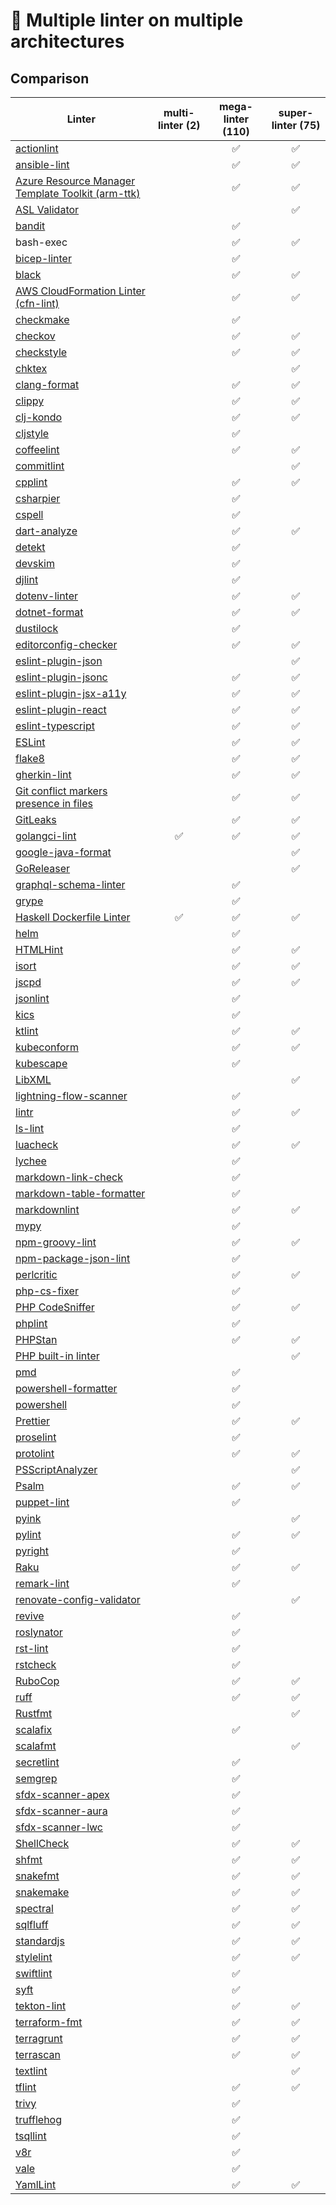 # 🐐 Multiple linter on multiple architectures

## Comparison

| Linter                                                       |  multi-linter (2)  | mega-linter (110)  | super-linter (75)  |
| ------------------------------------------------------------ | :----------------: | :----------------: | :----------------: |
| [actionlint][actionlint]                                     |                    | :white_check_mark: | :white_check_mark: |
| [ansible-lint][ansible-lint]                                 |                    | :white_check_mark: | :white_check_mark: |
| [Azure Resource Manager Template Toolkit (arm-ttk)][arm-ttk] |                    | :white_check_mark: | :white_check_mark: |
| [ASL Validator][asl-validator]                               |                    |                    | :white_check_mark: |
| [bandit][bandit]                                             |                    | :white_check_mark: |                    |
| bash-exec                                                    |                    | :white_check_mark: | :white_check_mark: |
| [bicep-linter][bicep-linter]                                 |                    | :white_check_mark: |                    |
| [black][black]                                               |                    | :white_check_mark: | :white_check_mark: |
| [AWS CloudFormation Linter (cfn-lint)][cfn-lint]             |                    | :white_check_mark: | :white_check_mark: |
| [checkmake][checkmake]                                       |                    | :white_check_mark: |                    |
| [checkov][checkov]                                           |                    | :white_check_mark: | :white_check_mark: |
| [checkstyle][checkstyle]                                     |                    | :white_check_mark: | :white_check_mark: |
| [chktex][chktex]                                             |                    |                    | :white_check_mark: |
| [clang-format][clang-format]                                 |                    | :white_check_mark: | :white_check_mark: |
| [clippy][clippy]                                             |                    | :white_check_mark: | :white_check_mark: |
| [clj-kondo][clj-kondo]                                       |                    | :white_check_mark: | :white_check_mark: |
| [cljstyle][cljstyle]                                         |                    | :white_check_mark: |                    |
| [coffeelint][coffeelint]                                     |                    | :white_check_mark: | :white_check_mark: |
| [commitlint][commitlint]                                     |                    |                    | :white_check_mark: |
| [cpplint][cpplint]                                           |                    | :white_check_mark: | :white_check_mark: |
| [csharpier][csharpier]                                       |                    | :white_check_mark: |                    |
| [cspell][cspell]                                             |                    | :white_check_mark: |                    |
| [dart-analyze][dart-analyze]                                 |                    | :white_check_mark: | :white_check_mark: |
| [detekt][detekt]                                             |                    | :white_check_mark: |                    |
| [devskim][devskim]                                           |                    | :white_check_mark: |                    |
| [djlint][djlint]                                             |                    | :white_check_mark: |                    |
| [dotenv-linter][dotenv-linter]                               |                    | :white_check_mark: | :white_check_mark: |
| [dotnet-format][dotnet-format]                               |                    | :white_check_mark: | :white_check_mark: |
| [dustilock][dustilock]                                       |                    | :white_check_mark: |                    |
| [editorconfig-checker][editorconfig-checker]                 |                    | :white_check_mark: | :white_check_mark: |
| [eslint-plugin-json][eslint-plugin-json]                     |                    |                    | :white_check_mark: |
| [eslint-plugin-jsonc][eslint-plugin-jsonc]                   |                    | :white_check_mark: | :white_check_mark: |
| [eslint-plugin-jsx-a11y][eslint-plugin-jsx-a11y]             |                    | :white_check_mark: | :white_check_mark: |
| [eslint-plugin-react][eslint-plugin-react]                   |                    | :white_check_mark: | :white_check_mark: |
| [eslint-typescript][eslint-typescript]                       |                    | :white_check_mark: | :white_check_mark: |
| [ESLint][eslint]                                             |                    | :white_check_mark: | :white_check_mark: |
| [flake8][flake8]                                             |                    | :white_check_mark: | :white_check_mark: |
| [gherkin-lint][gherkin-lint]                                 |                    | :white_check_mark: | :white_check_mark: |
| [Git conflict markers presence in files][git-diff]           |                    | :white_check_mark: | :white_check_mark: |
| [GitLeaks][gitleaks]                                         |                    | :white_check_mark: | :white_check_mark: |
| [golangci-lint][golangci-lint]                               | :white_check_mark: | :white_check_mark: | :white_check_mark: |
| [google-java-format][google-java-format]                     |                    |                    | :white_check_mark: |
| [GoReleaser][goreleaser]                                     |                    |                    | :white_check_mark: |
| [graphql-schema-linter][graphql-schema-linter]               |                    | :white_check_mark: |                    |
| [grype][grype]                                               |                    | :white_check_mark: |                    |
| [Haskell Dockerfile Linter][hadolint]                        | :white_check_mark: | :white_check_mark: | :white_check_mark: |
| [helm][helm]                                                 |                    | :white_check_mark: |                    |
| [HTMLHint][htmlhint]                                         |                    | :white_check_mark: | :white_check_mark: |
| [isort][isort]                                               |                    | :white_check_mark: | :white_check_mark: |
| [jscpd][jscpd]                                               |                    | :white_check_mark: | :white_check_mark: |
| [jsonlint][jsonlint]                                         |                    | :white_check_mark: |                    |
| [kics][kics]                                                 |                    | :white_check_mark: |                    |
| [ktlint][ktlint]                                             |                    | :white_check_mark: | :white_check_mark: |
| [kubeconform][kubeconform]                                   |                    | :white_check_mark: | :white_check_mark: |
| [kubescape][kubescape]                                       |                    | :white_check_mark: |                    |
| [LibXML][libxml]                                             |                    |                    | :white_check_mark: |
| [lightning-flow-scanner][lightning-flow-scanner]             |                    | :white_check_mark: |                    |
| [lintr][lintr]                                               |                    | :white_check_mark: | :white_check_mark: |
| [ls-lint][ls-lint]                                           |                    | :white_check_mark: |                    |
| [luacheck][luacheck]                                         |                    | :white_check_mark: | :white_check_mark: |
| [lychee][lychee]                                             |                    | :white_check_mark: |                    |
| [markdown-link-check][markdown-link-check]                   |                    | :white_check_mark: |                    |
| [markdown-table-formatter][markdown-table-formatter]         |                    | :white_check_mark: |                    |
| [markdownlint][markdownlint]                                 |                    | :white_check_mark: | :white_check_mark: |
| [mypy][mypy]                                                 |                    | :white_check_mark: |                    |
| [npm-groovy-lint][npm-groovy-lint]                           |                    | :white_check_mark: | :white_check_mark: |
| [npm-package-json-lint][npm-package-json-lint]               |                    | :white_check_mark: |                    |
| [perlcritic][perlcritic]                                     |                    | :white_check_mark: | :white_check_mark: |
| [php-cs-fixer][php-cs-fixer]                                 |                    | :white_check_mark: |                    |
| [PHP CodeSniffer][phpcs]                                     |                    | :white_check_mark: | :white_check_mark: |
| [phplint][phplint]                                           |                    | :white_check_mark: |                    |
| [PHPStan][phpstan]                                           |                    | :white_check_mark: | :white_check_mark: |
| [PHP built-in linter][phpstd]                                |                    |                    | :white_check_mark: |
| [pmd][pmd]                                                   |                    | :white_check_mark: |                    |
| [powershell-formatter][powershell-formatter]                 |                    | :white_check_mark: |                    |
| [powershell][powershell]                                     |                    | :white_check_mark: |                    |
| [Prettier][prettier]                                         |                    | :white_check_mark: | :white_check_mark: |
| [proselint][proselint]                                       |                    | :white_check_mark: |                    |
| [protolint][protolint]                                       |                    | :white_check_mark: | :white_check_mark: |
| [PSScriptAnalyzer][ps-script-analyzer]                       |                    |                    | :white_check_mark: |
| [Psalm][psalm]                                               |                    | :white_check_mark: | :white_check_mark: |
| [puppet-lint][puppet-lint]                                   |                    | :white_check_mark: |                    |
| [pyink][pyink]                                               |                    |                    | :white_check_mark: |
| [pylint][pylint]                                             |                    | :white_check_mark: | :white_check_mark: |
| [pyright][pyright]                                           |                    | :white_check_mark: |                    |
| [Raku][raku]                                                 |                    | :white_check_mark: | :white_check_mark: |
| [remark-lint][remark-lint]                                   |                    | :white_check_mark: |                    |
| [renovate-config-validator][renovate-config-validator]       |                    |                    | :white_check_mark: |
| [revive][revive]                                             |                    | :white_check_mark: |                    |
| [roslynator][roslynator]                                     |                    | :white_check_mark: |                    |
| [rst-lint][rst-lint]                                         |                    | :white_check_mark: |                    |
| [rstcheck][rstcheck]                                         |                    | :white_check_mark: |                    |
| [RuboCop][rubocop]                                           |                    | :white_check_mark: | :white_check_mark: |
| [ruff][ruff]                                                 |                    | :white_check_mark: | :white_check_mark: |
| [Rustfmt][rustfmt]                                           |                    |                    | :white_check_mark: |
| [scalafix][scalafix]                                         |                    | :white_check_mark: |                    |
| [scalafmt][scalafmt]                                         |                    |                    | :white_check_mark: |
| [secretlint][secretlint]                                     |                    | :white_check_mark: |                    |
| [semgrep][semgrep]                                           |                    | :white_check_mark: |                    |
| [sfdx-scanner-apex][sfdx-scanner-apex]                       |                    | :white_check_mark: |                    |
| [sfdx-scanner-aura][sfdx-scanner-aura]                       |                    | :white_check_mark: |                    |
| [sfdx-scanner-lwc][sfdx-scanner-lwc]                         |                    | :white_check_mark: |                    |
| [ShellCheck][shellcheck]                                     |                    | :white_check_mark: | :white_check_mark: |
| [shfmt][shfmt]                                               |                    | :white_check_mark: | :white_check_mark: |
| [snakefmt][snakefmt]                                         |                    | :white_check_mark: | :white_check_mark: |
| [snakemake][snakemake]                                       |                    | :white_check_mark: | :white_check_mark: |
| [spectral][spectral]                                         |                    | :white_check_mark: | :white_check_mark: |
| [sqlfluff][sqlfluff]                                         |                    | :white_check_mark: | :white_check_mark: |
| [standardjs][standardjs]                                     |                    | :white_check_mark: | :white_check_mark: |
| [stylelint][stylelint]                                       |                    | :white_check_mark: | :white_check_mark: |
| [swiftlint][swiftlint]                                       |                    | :white_check_mark: |                    |
| [syft][syft]                                                 |                    | :white_check_mark: |                    |
| [tekton-lint][tekton-lint]                                   |                    | :white_check_mark: | :white_check_mark: |
| [terraform-fmt][terraform-fmt]                               |                    | :white_check_mark: | :white_check_mark: |
| [terragrunt][terragrunt]                                     |                    | :white_check_mark: | :white_check_mark: |
| [terrascan][terrascan]                                       |                    | :white_check_mark: | :white_check_mark: |
| [textlint][textlint]                                         |                    |                    | :white_check_mark: |
| [tflint][tflint]                                             |                    | :white_check_mark: | :white_check_mark: |
| [trivy][trivy]                                               |                    | :white_check_mark: |                    |
| [trufflehog][trufflehog]                                     |                    | :white_check_mark: |                    |
| [tsqllint][tsqllint]                                         |                    | :white_check_mark: |                    |
| [v8r][v8r]                                                   |                    | :white_check_mark: |                    |
| [vale][vale]                                                 |                    | :white_check_mark: |                    |
| [YamlLint][yamllint]                                         |                    | :white_check_mark: | :white_check_mark: |

[actionlint]: https://github.com/rhysd/actionlint
[ansible-lint]: https://github.com/ansible/ansible-lint
[arm-ttk]: https://github.com/Azure/arm-ttk
[asl-validator]: https://github.com/ChristopheBougere/asl-validator
[bandit]: https://github.com/PyCQA/bandit
[bicep-linter]: https://github.com/Azure/bicep
[black]: https://github.com/psf/black
[cfn-lint]: https://github.com/aws-cloudformation/cfn-lint
[checkmake]: https://github.com/mrtazz/checkmake
[checkov]: https://github.com/bridgecrewio/checkov
[checkstyle]: https://github.com/checkstyle/checkstyle
[chktex]: https://git.savannah.nongnu.org/cgit/chktex.git
[clang-format]: https://github.com/llvm/llvm-project
[clippy]: https://github.com/rust-lang/rust-clippy
[clj-kondo]: https://github.com/borkdude/clj-kondo
[cljstyle]: https://github.com/greglook/cljstyle
[coffeelint]: https://github.com/clutchski/coffeelint
[commitlint]: https://github.com/conventional-changelog/commitlint
[cpplint]: https://github.com/cpplint/cpplint
[csharpier]: https://github.com/belav/csharpier
[cspell]: https://github.com/streetsidesoftware/cspell
[dart-analyze]: https://github.com/dart-lang/sdk
[detekt]: https://github.com/detekt/detekt
[devskim]: https://github.com/microsoft/DevSkim
[djlint]: https://github.com/Riverside-Healthcare/djlint
[dotenv-linter]: https://github.com/dotenv-linter/dotenv-linter
[dotnet-format]: https://github.com/dotnet/sdk
[dustilock]: https://github.com/Checkmarx/dustilock
[editorconfig-checker]: https://github.com/editorconfig-checker/editorconfig-checker
[eslint-plugin-json]: https://github.com/azeemba/eslint-plugin-json
[eslint-plugin-jsonc]: https://github.com/ota-meshi/eslint-plugin-jsonc
[eslint-plugin-jsx-a11y]: https://github.com/jsx-eslint/eslint-plugin-react
[eslint-plugin-react]: https://github.com/yannickcr/eslint-plugin-react
[eslint-typescript]: https://github.com/typescript-eslint/typescript-eslint
[eslint]: https://github.com/eslint/eslint
[flake8]: https://github.com/PyCQA/flake8
[gherkin-lint]: https://github.com/vsiakka/gherkin-lint
[git-diff]: https://github.com/git/git
[gitleaks]: https://github.com/gitleaks/gitleaks
[golangci-lint]: https://github.com/golangci/golangci-lint
[google-java-format]: https://github.com/google/google-java-format
[goreleaser]: https://github.com/goreleaser/goreleaser
[graphql-schema-linter]: https://github.com/cjoudrey/graphql-schema-linter
[grype]: https://github.com/anchore/grype
[hadolint]: https://github.com/hadolint/hadolint
[helm]: https://github.com/helm/helm
[htmlhint]: https://github.com/htmlhint/HTMLHint
[isort]: https://github.com/PyCQA/isort
[jscpd]: https://github.com/kucherenko/jscpd
[jsonlint]: https://github.com/prantlf/jsonlint
[kics]: https://github.com/checkmarx/kics
[ktlint]: https://github.com/pinterest/ktlint
[kubeconform]: https://github.com/yannh/kubeconform
[kubescape]: https://github.com/kubescape/kubescape
[libxml]: https://gitlab.gnome.org/GNOME/libxml2
[lightning-flow-scanner]: https://github.com/Lightning-Flow-Scanner/lightning-flow-scanner-sfdx
[lintr]: https://github.com/r-lib/lintr
[ls-lint]: https://github.com/loeffel-io/ls-lint
[luacheck]: https://github.com/luarocks/luacheck
[lychee]: https://github.com/lycheeverse/lychee
[markdown-link-check]: https://github.com/tcort/markdown-link-check
[markdown-table-formatter]: https://github.com/nvuillam/markdown-table-formatter
[markdownlint]: https://github.com/DavidAnson/markdownlint
[mypy]: https://github.com/python/mypy
[npm-groovy-lint]: https://github.com/nvuillam/npm-groovy-lint
[npm-package-json-lint]: https://github.com/tclindner/npm-package-json-lint
[perlcritic]: https://github.com/Perl-Critic/Perl-Critic
[php-cs-fixer]: https://github.com/PHP-CS-Fixer/PHP-CS-Fixer
[phpcs]: https://github.com/PHPCSStandards/PHP_CodeSniffer
[phplint]: https://github.com/overtrue/phplint
[phpstan]: https://github.com/phpstan/phpstan
[phpstd]: https://github.com/php/php-src
[pmd]: https://github.com/pmd/pmd
[powershell-formatter]: https://github.com/PowerShell/PSScriptAnalyzer
[powershell]: https://github.com/PowerShell/PSScriptAnalyzer
[prettier]: https://github.com/prettier/prettier
[proselint]: https://github.com/amperser/proselint
[protolint]: https://github.com/yoheimuta/protolint
[ps-script-analyzer]: https://github.com/PowerShell/Psscriptanalyzer
[psalm]: https://github.com/vimeo/psalm
[puppet-lint]: https://github.com/puppetlabs/puppet-lint
[pyink]: https://github.com/google/pyink
[pylint]: https://github.com/pylint-dev/pylint
[pyright]: https://github.com/microsoft/pyright
[raku]: https://github.com/rakudo/rakudo
[remark-lint]: https://github.com/remarkjs/remark-lint
[renovate-config-validator]: https://github.com/renovatebot/renovate
[revive]: https://github.com/mgechev/revive
[roslynator]: https://github.com/dotnet/Roslynator
[rst-lint]: https://github.com/twolfson/restructuredtext-lint
[rstcheck]: https://github.com/myint/rstcheck
[rubocop]: https://github.com/rubocop-hq/rubocop
[ruff]: https://github.com/astral-sh/ruff
[rustfmt]: https://github.com/rust-lang/rustfmt
[scalafix]: https://github.com/scalacenter/scalafix
[scalafmt]: https://github.com/scalameta/scalafmt
[secretlint]: https://github.com/secretlint/secretlint
[semgrep]: https://github.com/returntocorp/semgrep
[sfdx-scanner-apex]: https://github.com/forcedotcom/sfdx-scanner
[sfdx-scanner-aura]: https://github.com/forcedotcom/sfdx-scanner
[sfdx-scanner-lwc]: https://github.com/forcedotcom/sfdx-scanner
[shellcheck]: https://github.com/koalaman/shellcheck
[shfmt]: https://github.com/mvdan/sh
[snakefmt]: https://github.com/snakemake/snakefmt
[snakemake]: https://github.com/snakemake/snakemake
[spectral]: https://github.com/stoplightio/spectral
[sqlfluff]: https://github.com/sqlfluff/sqlfluff
[standardjs]: https://github.com/standard/standard
[stylelint]: https://github.com/stylelint/stylelint
[swiftlint]: https://github.com/realm/SwiftLint
[syft]: https://github.com/anchore/syft
[tekton-lint]: https://github.com/IBM/tekton-lint
[terraform-fmt]: https://github.com/hashicorp/terraform
[terragrunt]: https://github.com/gruntwork-io/terragrunt
[terrascan]: https://github.com/tenable/terrascan
[textlint]: https://github.com/textlint/textlint
[tflint]: https://github.com/terraform-linters/tflint
[trivy]: https://github.com/aquasecurity/trivy
[trufflehog]: https://github.com/trufflesecurity/trufflehog
[tsqllint]: https://github.com/tsqllint/tsqllint
[v8r]: https://github.com/chris48s/v8r
[vale]: https://github.com/errata-ai/vale
[yamllint]: https://github.com/adrienverge/yamllint
